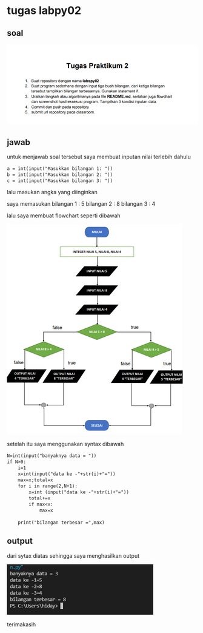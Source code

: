 # tugas labpy02
## soal

![img](gambar/soal.png)

## jawab

untuk menjawab soal tersebut saya membuat inputan nilai terlebih dahulu

    a = int(input("Masukkan bilangan 1: "))
    b = int(input("Masukkan bilangan 2: "))
    c = int(input("Masukkan bilangan 3: "))

lalu masukan angka yang diinginkan

saya memasukan 
bilangan 1 : 5
bilangan 2 : 8
bilangan 3 : 4

lalu saya membuat flowchart seperti dibawah

![img](gambar/flowchart.png)

setelah itu saya menggunakan syntax dibawah

    N=int(input("banyaknya data = "))
    if N>0:
        i=1
        x=int(input("data ke -"+str(i)+"="))
        max=x;total=x
        for i in range(2,N+1):
            x=int (input("data ke -"+str(i)+"="))
            total+=x
            if max<x:
                max=x

        print("bilangan terbesar =",max)

## output

dari sytax diatas sehingga saya menghasilkan output

![img](gambar/output.png)

terimakasih